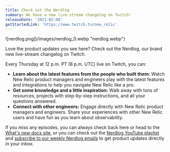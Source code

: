 ```yaml
---
title: Check out the Nerdlog
summary: We have a new live-stream changelog on Twitch!
releaseDate: '2021-02-08'
getStartedLink: 'https://www.twitch.tv/new_relic'
---
```


![nerdlog.png])/images/nerdlog_0.webp "nerdlog.webp")

Love the product updates you see here? Check out the Nerdlog, our brand new live-stream changelog on Twitch.

Every Thursday at 12 p.m. PT (8 p.m. UTC) live on Twitch, you can:

- **Learn about the latest features from the people who built them:** Watch New Relic product managers and engineers play with the latest features and integrations to help you navigate New Relic like a pro.
- **Get some knowledge and a little inspiration:** Walk away with tons of resources, projects with step-by-step instructions, and all your questions answered.
- **Connect with other engineers:** Engage directly with New Relic product managers and engineers. Share your experiences with other New Relic users and have fun as you learn about observability.

If you miss any episodes, you can always check back here or head to the [What's new docs site](https://docs.newrelic.com/whats-new), or you can check out the [Nerdlog YouTube playlist](https://www.youtube.com/playlist?list=PLmhYj7Jl81JGOEHV7zUVfa_iGNyOfMGNh) and [subscribe to our weekly Nerdlog emails](https://developer.newrelic.com/nerdlog) to get product updates directly in your inbox.
